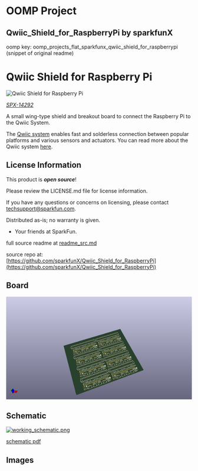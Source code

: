 # OOMP Project  
## Qwiic_Shield_for_RaspberryPi  by sparkfunX  
  
oomp key: oomp_projects_flat_sparkfunx_qwiic_shield_for_raspberrypi  
(snippet of original readme)  
  
Qwiic Shield for Raspberry Pi  
========================================  
  
![Qwiic Shield for Raspberry Pi](https://cdn.sparkfun.com//assets/parts/1/2/2/5/1/Qwiic_Raspberry_Pi_Shield_04.jpg)  
  
[*SPX-14292*](https://www.sparkfun.com/products/14292)  
  
A small wing-type shield and breakout board to connect the Raspberry Pi to the Qwiic System.  
  
The [Qwiic system](http://www.sparkfun.com/qwiic) enables fast and solderless connection between popular platforms and various sensors and actuators. You can read more about the Qwiic system [here](http://www.sparkfun.com/qwiic).   
  
License Information  
-------------------  
  
This product is _**open source**_!  
  
Please review the LICENSE.md file for license information.  
  
If you have any questions or concerns on licensing, please contact techsupport@sparkfun.com.  
  
Distributed as-is; no warranty is given.  
  
- Your friends at SparkFun.  
  
_<COLLABORATION CREDIT>_  
  
  
  full source readme at [readme_src.md](readme_src.md)  
  
source repo at: [https://github.com/sparkfunX/Qwiic_Shield_for_RaspberryPi](https://github.com/sparkfunX/Qwiic_Shield_for_RaspberryPi)  
## Board  
  
[![working_3d.png](working_3d_600.png)](working_3d.png)  
## Schematic  
  
[![working_schematic.png](working_schematic_600.png)](working_schematic.png)  
  
[schematic pdf](working_schematic.pdf)  
## Images  
